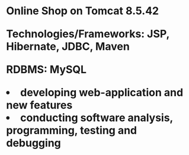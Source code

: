 <h1>Online Shop on Tomcat 8.5.42
  
<p>Technologies/Frameworks: JSP, Hibernate, JDBC, Maven
<p>RDBMS: MySQL

<li>developing web-application and new features
<li>conducting software analysis, programming, testing and debugging
